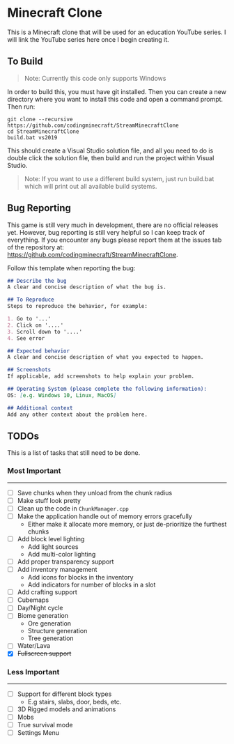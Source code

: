 # Minecraft Clone

This is a Minecraft clone that will be used for an education YouTube series. I will link the YouTube series here once I begin creating it.

## To Build

> Note: Currently this code only supports Windows

In order to build this, you must have git installed. Then you can create a new directory where you want to install this code and open a command prompt. Then run:

```batch
git clone --recursive https://github.com/codingminecraft/StreamMinecraftClone
cd StreamMinecraftClone
build.bat vs2019
```

This should create a Visual Studio solution file, and all you need to do is double click the solution file, then build and run the project within Visual Studio.

> Note: If you want to use a different build system, just run build.bat which will print out all available build systems.

## Bug Reporting

This game is still very much in development, there are no official releases yet. However, bug reporting is still very helpful so I can keep track of everything. If you encounter any bugs please report them at the issues tab of the repository at: https://github.com/codingminecraft/StreamMinecraftClone.

Follow this template when reporting the bug:

```markdown 
## Describe the bug
A clear and concise description of what the bug is.

## To Reproduce
Steps to reproduce the behavior, for example:

1. Go to '...'
2. Click on '....'
3. Scroll down to '....'
4. See error

## Expected behavior
A clear and concise description of what you expected to happen.

## Screenshots
If applicable, add screenshots to help explain your problem.

## Operating System (please complete the following information):
OS: [e.g. Windows 10, Linux, MacOS]

## Additional context
Add any other context about the problem here.
```

## TODOs

This is a list of tasks that still need to be done.

### Most Important
---

- [ ] Save chunks when they unload from the chunk radius
- [ ] Make stuff look pretty
- [ ] Clean up the code in `ChunkManager.cpp`
- [ ] Make the application handle out of memory errors gracefully
    * Either make it allocate more memory, or just de-prioritize the furthest chunks
- [ ] Add block level lighting
    * Add light sources
    * Add multi-color lighting
- [ ] Add proper transparency support
- [ ] Add inventory management
    * Add icons for blocks in the inventory
    * Add indicators for number of blocks in a slot
- [ ] Add crafting support
- [ ] Cubemaps
- [ ] Day/Night cycle
- [ ] Biome generation
    * Ore generation
    * Structure generation
    * Tree generation
- [ ] Water/Lava
- [x] ~~Fullscreen support~~

### Less Important
---

- [ ] Support for different block types
    * E.g stairs, slabs, door, beds, etc.
- [ ] 3D Rigged models and animations
- [ ] Mobs
- [ ] True survival mode
- [ ] Settings Menu
